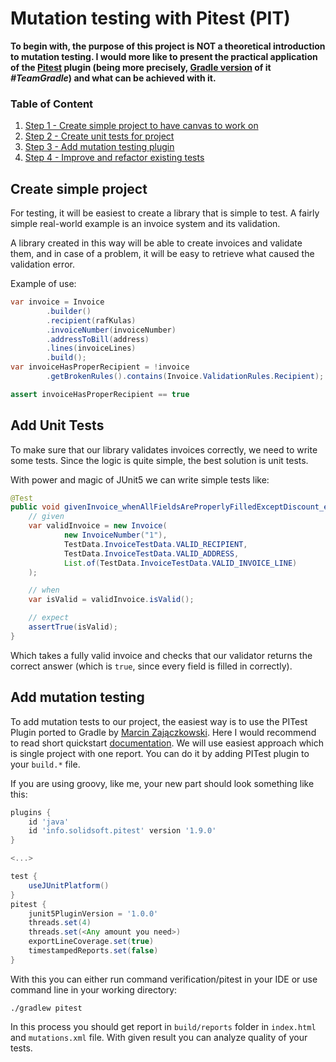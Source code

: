# Mutation testing with Pitest (PIT)

**To begin with, the purpose of this project is NOT a theoretical 
introduction to mutation testing. I would more like to present the practical application of the [Pitest](https://pitest.org/) plugin (being more precisely, [Gradle version](https://gradle-pitest-plugin.solidsoft.info/) of it *#TeamGradle*) and what can be achieved with it.**

### Table of Content
1. [Step 1 - Create simple project to have canvas to work on](https://github.com/RafKulas/mutation-demo/tree/step_1/create_project#create-simple-project)
2. [Step 2 - Create unit tests for project](https://github.com/RafKulas/mutation-demo/tree/step_2/create_tests#add-unit-tests)
3. [Step 3 - Add mutation testing plugin](https://github.com/RafKulas/mutation-demo/tree/step_3/add_mutation_tests#add-mutation-testing)
4. [Step 4 - Improve and refactor existing tests](https://github.com/RafKulas/mutation-demo/tree/step_4/refactor_after_pitest#improve-and-refactor-tests)

## Create simple project

For testing, it will be easiest to create a library that is simple to test. 
A fairly simple real-world example is an invoice system and its validation.

A library created in this way will be able to create invoices and validate them, 
and in case of a problem, it will be easy to retrieve what caused the validation error.

Example of use:
```java
var invoice = Invoice
        .builder()
        .recipient(rafKulas)
        .invoiceNumber(invoiceNumber)
        .addressToBill(address)
        .lines(invoiceLines)
        .build();
var invoiceHasProperRecipient = !invoice
        .getBrokenRules().contains(Invoice.ValidationRules.Recipient);

assert invoiceHasProperRecipient == true
```

## Add Unit Tests

To make sure that our library validates invoices correctly, we need to write some tests. 
Since the logic is quite simple, the best solution is unit tests.

With power and magic of JUnit5 we can write simple tests like:

```java
@Test
public void givenInvoice_whenAllFieldsAreProperlyFilledExceptDiscount_expectValid() {
    // given
    var validInvoice = new Invoice(
            new InvoiceNumber("1"),
            TestData.InvoiceTestData.VALID_RECIPIENT,
            TestData.InvoiceTestData.VALID_ADDRESS,
            List.of(TestData.InvoiceTestData.VALID_INVOICE_LINE)
    );

    // when
    var isValid = validInvoice.isValid();

    // expect
    assertTrue(isValid);
}
```

Which takes a fully valid invoice and checks that our validator returns the correct answer 
(which is `true`, since every field is filled in correctly).

## Add mutation testing

To add mutation tests to our project, the easiest way is to use the PITest Plugin 
ported to Gradle by [Marcin Zajączkowski](https://github.com/szpak).
Here I would recommend to read short quickstart [documentation](https://gradle-pitest-plugin.solidsoft.info/).
We will use easiest approach which is single project with one report. 
You can do it by adding PITest plugin to your `build.*` file.

If you are using groovy, like me, your new part should look something like this:
```groovy
plugins {
    id 'java'
    id 'info.solidsoft.pitest' version '1.9.0'
}

<...>

test {
    useJUnitPlatform()
}
pitest {
    junit5PluginVersion = '1.0.0'
    threads.set(4)
    threads.set(<Any amount you need>)
    exportLineCoverage.set(true)
    timestampedReports.set(false)
}
```

With this you can either run command verification/pitest in your IDE or 
use command line in your working directory:
```shell
./gradlew pitest
```

In this process you should get report in `build/reports` folder in `index.html` and `mutations.xml` file.
With given result you can analyze quality of your tests.
